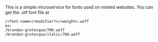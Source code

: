 This is a simple microservice for fonts used on minted websites.
You can get the .otf font file at 
```
/<font-name>/<modifier?>/<weight>.woff
ex:
/brandon-grotesque/700.woff
/brandon-grotesque/italic/700.woff
```
